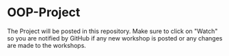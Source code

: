 # OOP-Project
The Project will be posted in this repository. Make sure to click on "Watch" so you are notified by GitHub if any new workshop is posted or any changes are made to the workshops. 
